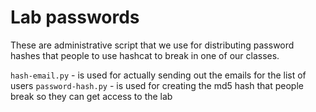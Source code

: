 # Lab passwords
These are administrative script that we use for distributing password hashes that people to use hashcat to break in one of our classes.


`hash-email.py` - is used for actually sending out the emails for the list of users
`password-hash.py` - is used for creating the md5 hash that people break so they can get access to the lab
